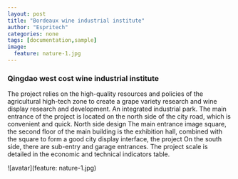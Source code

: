 ```yaml
---
layout: post
title: "Bordeaux wine industrial institute"
author: "Espritech"
categories: none
tags: [documentation,sample]
image:
  feature: nature-1.jpg
---
```


### Qingdao west cost wine industrial institute 
The project relies on the high-quality resources and policies of the agricultural high-tech zone to create a grape variety research and wine display research and development. 
An integrated industrial park. The main entrance of the project is located on the north side of the city road, which is convenient and quick. North side design 
The main entrance image square, the second floor of the main building is the exhibition hall, combined with the square to form a good city display interface, the project 
On the south side, there are sub-entry and garage entrances. The project scale is detailed in the economic and technical indicators table.

![avatar](feature: nature-1.jpg)